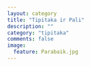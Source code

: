 ```yaml
---
layout: category
title: "Tipitaka ir Pali"
description: ""
category: "tipitaka"
comments: false
image:
  feature: Parabaik.jpg
---
```

